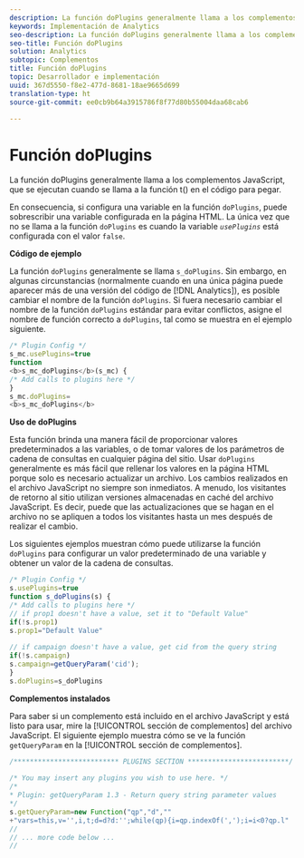 ```yaml
---
description: La función doPlugins generalmente llama a los complementos JavaScript, que se ejecutan cuando se llama a la función t() en el código para pegar.
keywords: Implementación de Analytics
seo-description: La función doPlugins generalmente llama a los complementos JavaScript, que se ejecutan cuando se llama a la función t() en el código para pegar.
seo-title: Función doPlugins
solution: Analytics
subtopic: Complementos
title: Función doPlugins
topic: Desarrollador e implementación
uuid: 367d5550-f8e2-477d-8681-18ae9665d699
translation-type: ht
source-git-commit: ee0cb9b64a3915786f8f77d80b55004daa68cab6

---
```



# Función doPlugins

La función doPlugins generalmente llama a los complementos JavaScript, que se ejecutan cuando se llama a la función t() en el código para pegar.

En consecuencia, si configura una variable en la función `doPlugins`, puede sobrescribir una variable configurada en la página HTML. La única vez que no se llama a la función `doPlugins` es cuando la variable *`usePlugins`* está configurada con el valor `false`.

**Código de ejemplo**

La función `doPlugins` generalmente se llama `s_doPlugins`. Sin embargo, en algunas circunstancias (normalmente cuando en una única página puede aparecer más de una versión del código de [!DNL Analytics]), es posible cambiar el nombre de la función `doPlugins`. Si fuera necesario cambiar el nombre de la función `doPlugins` estándar para evitar conflictos, asigne el nombre de función correcto a `doPlugins`, tal como se muestra en el ejemplo siguiente.

```js
/* Plugin Config */ 
s_mc.usePlugins=true 
function  
<b>s_mc_doPlugins</b>(s_mc) { 
/* Add calls to plugins here */ 
} 
s_mc.doPlugins= 
<b>s_mc_doPlugins</b>
```

**Uso de doPlugins**

Esta función brinda una manera fácil de proporcionar valores predeterminados a las variables, o de tomar valores de los parámetros de cadena de consultas en cualquier página del sitio. Usar `doPlugins` generalmente es más fácil que rellenar los valores en la página HTML porque solo es necesario actualizar un archivo. Los cambios realizados en el archivo JavaScript no siempre son inmediatos. A menudo, los visitantes de retorno al sitio utilizan versiones almacenadas en caché del archivo JavaScript. Es decir, puede que las actualizaciones que se hagan en el archivo no se apliquen a todos los visitantes hasta un mes después de realizar el cambio.

Los siguientes ejemplos muestran cómo puede utilizarse la función `doPlugins` para configurar un valor predeterminado de una variable y obtener un valor de la cadena de consultas.

```js
/* Plugin Config */ 
s.usePlugins=true 
function s_doPlugins(s) { 
/* Add calls to plugins here */ 
// if prop1 doesn't have a value, set it to "Default Value" 
if(!s.prop1) 
s.prop1="Default Value" 
 
// if campaign doesn't have a value, get cid from the query string 
if(!s.campaign) 
s.campaign=getQueryParam('cid'); 
} 
s.doPlugins=s_doPlugins
```

**Complementos instalados**

Para saber si un complemento está incluido en el archivo JavaScript y está listo para usar, mire la [!UICONTROL sección de complementos] del archivo JavaScript. El siguiente ejemplo muestra cómo se ve la función `getQueryParam` en la [!UICONTROL sección de complementos].

```js
/************************** PLUGINS SECTION *************************/ 
 
/* You may insert any plugins you wish to use here. */ 
/* 
* Plugin: getQueryParam 1.3 - Return query string parameter values 
*/ 
s.getQueryParam=new Function("qp","d","" 
+"vars=this,v='',i,t;d=d?d:'';while(qp){i=qp.indexOf(',');i=i<0?qp.l" 
// 
// ... more code below ... 
// 
```

